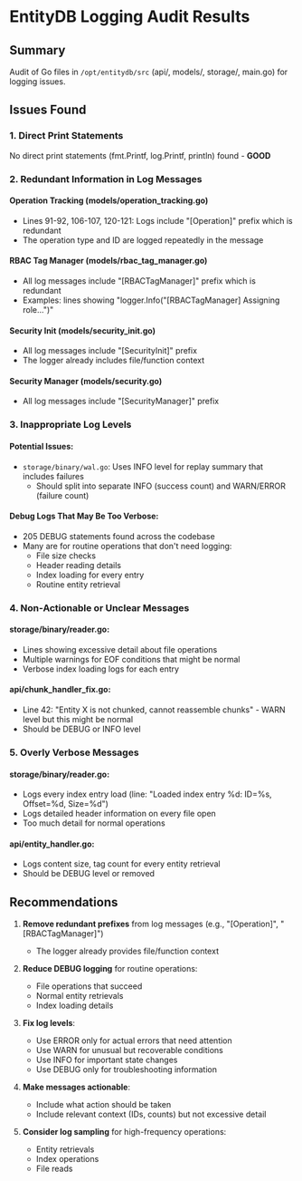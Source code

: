 # EntityDB Logging Audit Results

## Summary
Audit of Go files in `/opt/entitydb/src` (api/, models/, storage/, main.go) for logging issues.

## Issues Found

### 1. Direct Print Statements
No direct print statements (fmt.Printf, log.Printf, println) found - **GOOD**

### 2. Redundant Information in Log Messages

#### Operation Tracking (models/operation_tracking.go)
- Lines 91-92, 106-107, 120-121: Logs include "[Operation]" prefix which is redundant
- The operation type and ID are logged repeatedly in the message

#### RBAC Tag Manager (models/rbac_tag_manager.go)
- All log messages include "[RBACTagManager]" prefix which is redundant
- Examples: lines showing "logger.Info("[RBACTagManager] Assigning role...")"

#### Security Init (models/security_init.go)
- All log messages include "[SecurityInit]" prefix
- The logger already includes file/function context

#### Security Manager (models/security.go)
- All log messages include "[SecurityManager]" prefix

### 3. Inappropriate Log Levels

#### Potential Issues:
- `storage/binary/wal.go`: Uses INFO level for replay summary that includes failures
  - Should split into separate INFO (success count) and WARN/ERROR (failure count)

#### Debug Logs That May Be Too Verbose:
- 205 DEBUG statements found across the codebase
- Many are for routine operations that don't need logging:
  - File size checks
  - Header reading details
  - Index loading for every entry
  - Routine entity retrieval

### 4. Non-Actionable or Unclear Messages

#### storage/binary/reader.go:
- Lines showing excessive detail about file operations
- Multiple warnings for EOF conditions that might be normal
- Verbose index loading logs for each entry

#### api/chunk_handler_fix.go:
- Line 42: "Entity X is not chunked, cannot reassemble chunks" - WARN level but this might be normal
- Should be DEBUG or INFO level

### 5. Overly Verbose Messages

#### storage/binary/reader.go:
- Logs every index entry load (line: "Loaded index entry %d: ID=%s, Offset=%d, Size=%d")
- Logs detailed header information on every file open
- Too much detail for normal operations

#### api/entity_handler.go:
- Logs content size, tag count for every entity retrieval
- Should be DEBUG level or removed

## Recommendations

1. **Remove redundant prefixes** from log messages (e.g., "[Operation]", "[RBACTagManager]")
   - The logger already provides file/function context

2. **Reduce DEBUG logging** for routine operations:
   - File operations that succeed
   - Normal entity retrievals
   - Index loading details

3. **Fix log levels**:
   - Use ERROR only for actual errors that need attention
   - Use WARN for unusual but recoverable conditions
   - Use INFO for important state changes
   - Use DEBUG only for troubleshooting information

4. **Make messages actionable**:
   - Include what action should be taken
   - Include relevant context (IDs, counts) but not excessive detail

5. **Consider log sampling** for high-frequency operations:
   - Entity retrievals
   - Index operations
   - File reads